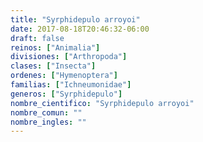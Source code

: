```yaml
---
title: "Syrphidepulo arroyoi"
date: 2017-08-18T20:46:32-06:00
draft: false
reinos: ["Animalia"]
divisiones: ["Arthropoda"]
clases: ["Insecta"]
ordenes: ["Hymenoptera"]
familias: ["Ichneumonidae"]
generos: ["Syrphidepulo"]
nombre_cientifico: "Syrphidepulo arroyoi"
nombre_comun: ""
nombre_ingles: ""
---
```

